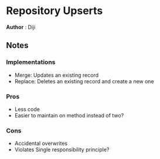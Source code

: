 # Repository Upserts

**Author** : Diji

## Notes

### Implementations
* Merge: Updates an existing record
* Replace: Deletes an existing record and create a new one

### Pros
* Less code
* Easier to maintain on method instead of two?

### Cons
* Accidental overwrites
* Violates Single responsibility principle?
